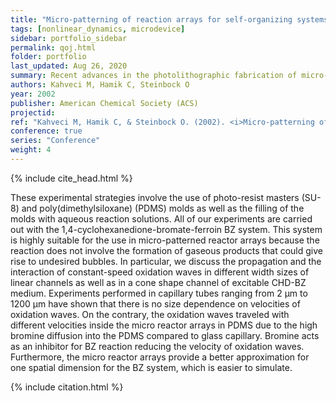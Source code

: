 ```yaml
---
title: "Micro-patterning of reaction arrays for self-organizing systems"
tags: [nonlinear_dynamics, microdevice]
sidebar: portfolio_sidebar
permalink: qoj.html
folder: portfolio
last_updated: Aug 26, 2020
summary: Recent advances in the photolithographic fabrication of micro-patterned elastomers open intriguing possibilities for the study of chemical self-organization in spatially structured reaction systems and coupled reactor arrays. Here, we present several procedures for the preparation of micro-patterned matrices for the Belousov-Zhabotinsky (BZ) reaction and discuss their relative merits and limitations. 
authors: Kahveci M, Hamik C, Steinbock O
year: 2002
publisher: American Chemical Society (ACS)
projectid:
ref: "Kahveci M, Hamik C, & Steinbock O. (2002). <i>Micro-patterning of reaction arrays for self-organizing systems</i>. Paper presented at the American Chemical Society (ACS), 223(393-PHYS), Part 2 (Poster). Orlando, USA. April 7 - 11, 2002."
conference: true
series: "Conference"
weight: 4
---
```


{% include cite_head.html %}

These experimental strategies involve the use of photo-resist masters (SU-8) and poly(dimethylsiloxane) (PDMS) molds as well as the filling of the molds with aqueous reaction solutions. All of our experiments are carried out with the 1,4-cyclohexanedione-bromate-ferroin BZ system. This system is highly suitable for the use in micro-patterned reactor arrays because the reaction does not involve the formation of gaseous products that could give rise to undesired bubbles. In particular, we discuss the propagation and the interaction of constant-speed oxidation waves in different width sizes of linear channels as well as in a cone shape channel of excitable CHD-BZ medium. Experiments performed in capillary tubes ranging from 2 μm to 1200 μm have shown that there is no size dependence on velocities of oxidation waves. On the contrary, the oxidation waves traveled with different velocities inside the micro reactor arrays in PDMS due to the high bromine diffusion into the PDMS compared to glass capillary. Bromine acts as an inhibitor for BZ reaction reducing the velocity of oxidation waves. Furthermore, the micro reactor arrays provide a better approximation for one spatial dimension for the BZ system, which is easier to simulate.

{% include citation.html %}
